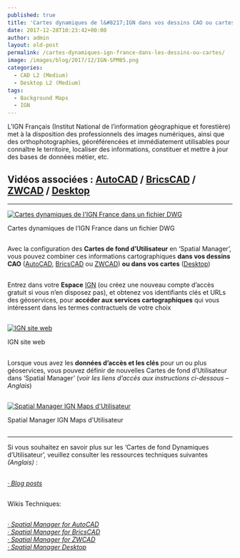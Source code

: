 ```yaml
---
published: true
title: 'Cartes dynamiques de l&#8217;IGN dans vos dessins CAO ou cartes'
date: 2017-12-28T10:23:42+00:00
author: admin
layout: old-post
permalink: /cartes-dynamiques-ign-france-dans-les-dessins-ou-cartes/
image: /images/blog/2017/12/IGN-SPM85.png
categories:
  - CAD L2 (Medium)
  - Desktop L2 (Medium)
tags:
  - Background Maps
  - IGN
---
```

<p>
  L&#8217;IGN Français (Institut National de l&#8217;information géographique et forestière) met à la disposition des professionnels des images numériques, ainsi que des orthophotographies, géoréférencées et immédiatement utilisables pour connaître le territoire, localiser des informations, constituer et mettre à jour des bases de données métier, etc.<!--more-->
</p>

<h2>
  Vidéos associées : <a href="https://youtu.be/Jwspff5p_Fk?rel=0" target="_blank" rel="nofollow"><span>AutoCAD</span></a> / <a href="https://youtu.be/Xs6hORi9wvs?rel=0" target="_blank" rel="nofollow"><span>BricsCAD</span></a> / <a href="https://youtu.be/LkOi4rtPZkU?rel=0" target="_blank" rel="nofollow"><span>ZWCAD</span></a> / <a href="https://youtu.be/zwnFknryQzQ?rel=0" target="_blank" rel="nofollow"><span>Desktop</span></a>
</h2>

* * *

<div>
  <a href="/images/blog/2017/12/IGN-FR-Spatial-Manager-BG-Window-BCAD2.png" target="_blank" rel="nofollow"><img src="/images/blog/2017/12/IGN-FR-Spatial-Manager-BG-Window-BCAD2-1024x556.png" alt="Cartes dynamiques de l'IGN France dans un fichier DWG" width="625" height="339" srcset="/images/blog/2017/12/IGN-FR-Spatial-Manager-BG-Window-BCAD2-1024x556.png 1024w, /images/blog/2017/12/IGN-FR-Spatial-Manager-BG-Window-BCAD2-300x163.png 300w, /images/blog/2017/12/IGN-FR-Spatial-Manager-BG-Window-BCAD2-768x417.png 768w, /images/blog/2017/12/IGN-FR-Spatial-Manager-BG-Window-BCAD2-624x339.png 624w, /images/blog/2017/12/IGN-FR-Spatial-Manager-BG-Window-BCAD2.png 1280w" sizes="(max-width: 625px) 100vw, 625px" /></a>
  
  <p>
    Cartes dynamiques de l&#8217;IGN France dans un fichier DWG
  </p>
</div>

<h2>
</h2>

Avec la configuration des **Cartes de fond d&#8217;Utilisateur** en &#8216;Spatial Manager&#8217;, vous pouvez combiner ces informations cartographiques **dans vos dessins CAO** (<a href="http://www.spatialmanager.com/spm-forautocad/" target="_blank" rel="nofollow">AutoCAD</a>, <a href="http://www.spatialmanager.com/spm-forbricscad/" target="_blank" rel="nofollow">BricsCAD</a> ou <a href="http://www.spatialmanager.com/spm-forzwcad/" target="_blank" rel="nofollow">ZWCAD</a>) **ou dans vos cartes** (<a href="http://www.spatialmanager.com/spm-desktop/" target="_blank" rel="nofollow">Desktop</a>)

## 

Entrez dans votre **Espace** <a href="http://professionnels.ign.fr/" target="_blank" rel="nofollow">IGN</a> (ou créez une nouveau compte d&#8217;accès gratuit si vous n&#8217;en disposez pas), et obtenez vos identifiants clés et URLs des géoservices, pour **accéder aux services cartographiques** qui vous intéressent dans les termes contractuels de votre choix

## 

<div>
  <a href="http://professionnels.ign.fr/" target="_blank" rel="nofollow"><img src="/images/blog/2017/12/IGN-site-Internet.png" alt="IGN site web" width="950" height="697" srcset="/images/blog/2017/12/IGN-site-Internet.png 950w, /images/blog/2017/12/IGN-site-Internet-300x220.png 300w, /images/blog/2017/12/IGN-site-Internet-768x563.png 768w, /images/blog/2017/12/IGN-site-Internet-624x458.png 624w" sizes="(max-width: 950px) 100vw, 950px" /></a>
  
  <p>
    IGN site web
  </p>
</div>

## 

Lorsque vous avez les **données d&#8217;accès et les clés** pour un ou plus géoservices, vous pouvez définir de nouvelles Cartes de fond d&#8217;Utilisateur dans &#8216;Spatial Manager&#8217; (_voir les liens d&#8217;accès aux instructions ci-dessous &#8211; Anglais_)

## 

<div>
  <a href="/images/blog/2017/12/Spatial-Manager-User-IGN-Maps.png" target="_blank" rel="nofollow"><img src="/images/blog/2017/12/Spatial-Manager-User-IGN-Maps.png" alt="Spatial Manager IGN Maps d'Utilisateur" width="977" height="448" srcset="/images/blog/2017/12/Spatial-Manager-User-IGN-Maps.png 977w, /images/blog/2017/12/Spatial-Manager-User-IGN-Maps-300x138.png 300w, /images/blog/2017/12/Spatial-Manager-User-IGN-Maps-768x352.png 768w, /images/blog/2017/12/Spatial-Manager-User-IGN-Maps-624x286.png 624w" sizes="(max-width: 977px) 100vw, 977px" /></a>
  
  <p>
    Spatial Manager IGN Maps d&#8217;Utilisateur
  </p>
</div>

## 

* * *

<p>
  Si vous souhaitez en savoir plus sur les &#8216;Cartes de fond Dynamiques d&#8217;Utilisateur&#8217;, veuillez consulter les ressources techniques suivantes <em>(Anglais) </em>:
</p>

<h2>
</h2>

<span><em><a href="http://www.spatialmanager.com/tag/background-maps/" target="_blank" rel="nofollow">· Blog posts</a></em></span>

## 

Wikis Techniques:

## 

<p>
  <em><a href="http://wiki.spatialmanager.com/index.php/Spatial_Manager%E2%84%A2_for_AutoCAD_-_FAQs:_Background_Maps_(%22Standard%22_and_%22Professional%22_editions_only)#Can_I_configure_my_own_Web_Map_Services.3F" target="_blank" rel="nofollow">· Spatial Manager for AutoCAD</a></em><br /> <a href="http://wiki.spatialmanager.com/index.php/Spatial_Manager%E2%84%A2_for_BricsCAD_-_FAQs:_Background_Maps_(%22Standard%22_and_%22Professional%22_editions_only)#Can_I_configure_my_own_Web_Map_Services.3F" target="_blank" rel="nofollow"><em>· Spatial Manager for BricsCAD<br /> </em></a><em><a href="http://wiki.spatialmanager.com/index.php/Spatial_Manager%E2%84%A2_for_ZWCAD_-_FAQs:_Background_Maps_(%22Standard%22_and_%22Professional%22_editions_only)#Can_I_configure_my_own_Web_Map_Services.3F" target="_blank" rel="nofollow">· Spatial Manager for ZWCAD<br /> </a><a href="http://wiki.spatialmanager.com/index.php/Spatial_Manager_Desktop%E2%84%A2_-_FAQs:_Background_Maps#Can_I_configure_my_own_Web_Map_Services.3F" target="_blank" rel="nofollow">· Spatial Manager Desktop</a></em>
</p>